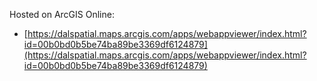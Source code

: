 Hosted on ArcGIS Online:

- [https://dalspatial.maps.arcgis.com/apps/webappviewer/index.html?id=00b0bd0b5be74ba89be3369df6124879](https://dalspatial.maps.arcgis.com/apps/webappviewer/index.html?id=00b0bd0b5be74ba89be3369df6124879)